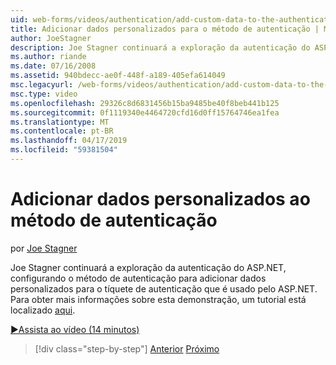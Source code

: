 ```yaml
---
uid: web-forms/videos/authentication/add-custom-data-to-the-authentication-method
title: Adicionar dados personalizados para o método de autenticação | Microsoft Docs
author: JoeStagner
description: Joe Stagner continuará a exploração da autenticação do ASP.NET, configurando o método de autenticação para adicionar dados personalizados para o tíquete de autenticação...
ms.author: riande
ms.date: 07/16/2008
ms.assetid: 940bdecc-ae0f-448f-a189-405efa614049
msc.legacyurl: /web-forms/videos/authentication/add-custom-data-to-the-authentication-method
msc.type: video
ms.openlocfilehash: 29326c8d6831456b15ba9485be40f8beb441b125
ms.sourcegitcommit: 0f1119340e4464720cfd16d0ff15764746ea1fea
ms.translationtype: MT
ms.contentlocale: pt-BR
ms.lasthandoff: 04/17/2019
ms.locfileid: "59381504"
---
```

# <a name="add-custom-data-to-the-authentication-method"></a>Adicionar dados personalizados ao método de autenticação

por [Joe Stagner](https://github.com/JoeStagner)

Joe Stagner continuará a exploração da autenticação do ASP.NET, configurando o método de autenticação para adicionar dados personalizados para o tíquete de autenticação que é usado pelo ASP.NET. Para obter mais informações sobre esta demonstração, um tutorial está localizado [aqui](../../overview/older-versions-security/introduction/forms-authentication-configuration-and-advanced-topics-vb.md).

[&#9654;Assista ao vídeo (14 minutos)](https://channel9.msdn.com/Blogs/ASP-NET-Site-Videos/add-custom-data-to-the-authentication-method)

> [!div class="step-by-step"]
> [Anterior](forms-login-custom-key-configuration.md)
> [Próximo](use-custom-principal-objects.md)
